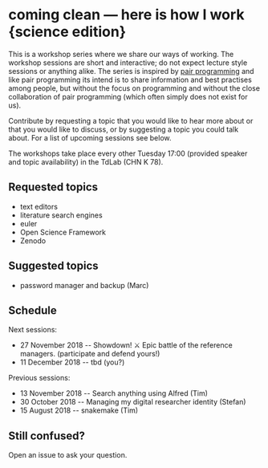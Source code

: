# coming clean — here is how I work {science edition}

This is a workshop series where we share our ways of working. The workshop sessions are short and interactive; do not expect lecture style sessions or anything alike. The series is inspired by [pair programming](https://en.wikipedia.org/wiki/Pair_programming) and like pair programming its intend is to share information and best practises among people, but without the focus on programming and without the close collaboration of pair programming (which often simply does not exist for us).

Contribute by requesting a topic that you would like to hear more about or that you would like to discuss, or by suggesting a topic you could talk about. For a list of upcoming sessions see below.

The workshops take place every other Tuesday 17:00 (provided speaker and topic availability) in the TdLab (CHN K 78).

## Requested topics

* text editors
* literature search engines
* euler
* Open Science Framework
* Zenodo

## Suggested topics

* password manager and backup (Marc)

## Schedule

Next sessions:

* 27 November 2018 -- Showdown! ⚔️ Epic battle of the reference managers. (participate and defend yours!)
* 11 December 2018 -- tbd (you?)

Previous sessions:

* 13 November 2018 -- Search anything using Alfred (Tim)
* 30 October 2018 -- Managing my digital researcher identity (Stefan)
* 15 August 2018 -- snakemake (Tim)

## Still confused?

Open an issue to ask your question.
